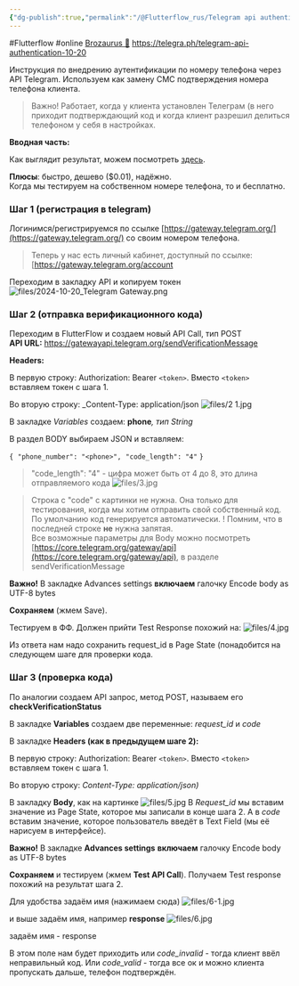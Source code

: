 ```yaml
---
{"dg-publish":true,"permalink":"/@Flutterflow_rus/Telegram api authentication/","created":"2024-10-22T13:24:29.128-03:00","updated":"2024-10-22T15:36:35.385-03:00"}
---
```


#Flutterflow #online 
[Brozaurus 🦕](https://t.me/Brozaurus)
https://telegra.ph/telegram-api-authentication-10-20

Инструкция по внедрению аутентификации по номеру телефона через API Telegram. Используем как замену СМС подтверждения номера телефона клиента.

> Важно! Работает, когда у клиента установлен Телеграм (в него приходит подтверждающий код и когда клиент разрешил делиться телефоном у себя в настройках.

**Вводная часть:**

Как выглядит результат, можем посмотреть [здесь](https://core.telegram.org/gateway).

**Плюсы**: быстро, дешево ($0.01), надёжно.  
Когда мы тестируем на собственном номере телефона, то и бесплатно.

### Шаг 1 (регистрация в telegram)
Логинимся/регистрируемся по ссылке [https://gateway.telegram.org/](https://gateway.telegram.org/) со своим номером телефона.

> Теперь у нас есть личный кабинет, доступный по ссылке: [https://gateway.telegram.org/account


Переходим в закладку API и копируем токен
![files/2024-10-20_Telegram Gateway.png](/img/user/@Flutterflow_rus/files/2024-10-20_Telegram%20Gateway.png)

### Шаг 2 (отправка верификационного кода)

Переходим в FlutterFlow и создаем новый API Call, тип POST  
**API URL:** https://gatewayapi.telegram.org/sendVerificationMessage  

**Headers:**

В первую строку: Authorization: Bearer `<token>`. Вместо `<token>` вставляем токен с шага 1.

Во вторую строку: _Content-Type: application/json
![files/2 1.jpg](/img/user/@Flutterflow_rus/files/2%201.jpg)

В закладке _Variables_ создаем: **phone**_, тип String_

В раздел BODY выбираем JSON и вставляем:

`{`
 `"phone_number": "<phone>",`
 `"code_length": "4"`
`}`

> "code_length": "4" - цифра может быть от 4 до 8, это длина отправляемого кода
![files/3.jpg](/img/user/@Flutterflow_rus/files/3.jpg)

> Строка c "code" c картинки не нужна. Она только для тестирования, когда мы хотим отправить свой собственный код. По умолчанию код генерируется автоматически. 
> ! Помним, что в последней строке **не** нужна запятая.  
> Все возможные параметры для Body можно посмотреть [https://core.telegram.org/gateway/api](https://core.telegram.org/gateway/api), в разделе sendVerificationMessage

**Важно!** В закладке Advances settings **включаем** галочку Encode body as UTF-8 bytes

**Сохраняем** (жмем Save).

Тестируем в ФФ. Должен прийти Test Response похожий на:
![files/4.jpg](/img/user/@Flutterflow_rus/files/4.jpg)

Из ответа нам надо сохранить request_id в Page State (понадобится на следующем шаге для проверки кода.

### Шаг 3 (проверка кода)
По аналогии создаем API запрос, метод POST, называем его **checkVerificationStatus**

В закладке **Variables** создаем две переменные: _request_id_ и _code_

В закладке **Headers (**как в предыдущем шаге 2)**:**

В первую строку: Authorization: Bearer `<token>`. Вместо `<token>` вставляем токен с шага 1.

Во вторую строку: _Content-Type: application/json)_

В закладку **Body**, как на картинке
![files/5.jpg](/img/user/@Flutterflow_rus/files/5.jpg)
В _Request_id_ мы вставим значение из Page State, которое мы записали в конце шага 2. А в _code_ вставим значение, которое пользователь введёт в Text Field (мы её нарисуем в интерфейсе).

**Важно!** В закладке **Advances settings** **включаем** галочку Encode body as UTF-8 bytes

**Сохраняем** и тестируем (жмем **Test API Call**). Получаем Test response похожий на результат шага 2.

Для удобства задаём имя (нажимаем сюда)
![files/6-1.jpg](/img/user/@Flutterflow_rus/files/6-1.jpg)

и выше задаём имя, например **response**
![files/6.jpg](/img/user/@Flutterflow_rus/files/6.jpg)

задаём имя - response

В этом поле нам будет приходить или _code_invalid_ - тогда клиент ввёл неправильный код. Или _code_valid_ - тогда все ок и можно клиента пропускать дальше, телефон подтверждён.
